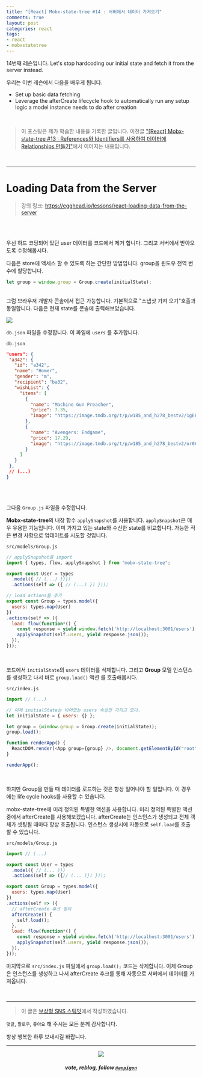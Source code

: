 ```yaml
---
title: "[React] Mobx-state-tree #14 : 서버에서 데이터 가져오기"
comments: true
layout: post
categories: react
tags:
- react
- mobxstatetree
---
```


14번째 레슨입니다. Let's stop hardcoding our initial state and fetch it from the server instead.

우리는 이번 레슨에서 다음을 배우게 됩니다.

- Set up basic data fetching
- Leverage the afterCreate lifecycle hook to automatically run any setup logic a model instance needs to do after creation

<br>

> 이 포스팅은 제가 학습한 내용을 기록한 글입니다. 이전글 ["\[React\] Mobx-state-tree #13 : References와 Identifiers를 사용하여 데이터에 Relationships 만들기"](/react/2019/08/30/manage-application-state-with-mobx-state-tree-13/)에서 이어지는 내용입니다.

<br>

***

# Loading Data from the Server

> 강의 링크: https://egghead.io/lessons/react-loading-data-from-the-server

<br>
<br>

우선 하드 코딩되어 있던 user 데이터를 코드에서 제거 합니다. 그리고 서버에서 받아오도록 수정해봅시다.

다음은 store에 액세스 할 수 있도록 하는 간단한 방법입니다.  group을 윈도우 전역 변수에 할당합니다.

```js
let group = window.group = Group.create(initialState);
```

<br>그럼 브라우저 개발자 콘솔에서 접근 가능합니다. 기본적으로 "스냅샷 가져 오기"호출과 동일합니다. 다음은 현재 state를 콘솔에 출력해보았습니다.

![](https://files.steempeak.com/file/steempeak/anpigon/9mCnVAyF-_2019-08-29__7-c60f4804-0667-4427-83e1-e240ae8c2fc9.01.06.png)

`db.json` 파일을 수정합니다. 이 파일에 `users` 를 추가합니다.

`db.json`

 ```json
"users": {
  "a342": {
    "id": "a342",
    "name": "Homer",
    "gender": "m",
    "recipient": "ba32",
    "wishList": {
      "items": [
        {
          "name": "Machine Gun Preacher",
          "price": 7.35,
          "image": "https://image.tmdb.org/t/p/w185_and_h278_bestv2/1gEP9ZC7jpSiuMWNfbOfXTWWF5n.jpg"
        },
        {
          "name": "Avengers: Endgame",
          "price": 17.29,
          "image": "https://image.tmdb.org/t/p/w185_and_h278_bestv2/or06FN3Dka5tukK1e9sl16pB3iy.jpg"
        }
      ]
    }
  },
  // (...)
}
```

<br>
<br>

그다음 `Group.js` 파일을 수정합니다.

**Mobx-state-tree**의 내장 함수 `applySnapshot`를 사용합니다. `applySnapshot`은 매우 유용한 기능입니다. 이미 가지고 있는 state와 수신한 state를 비교합니다. 가능한 적은 변경 사항으로 업데이트를 시도할 것입니다.

`src/models/Group.js`

```js
// applySnapshot를 import
import { types, flow, applySnapshot } from "mobx-state-tree";

export const User = types
  .model({ // (...) })})
  .actions(self => ({ // (...) }) }));

// load actions을 추가
export const Group = types.model({
  users: types.map(User)
})
.actions(self => ({
  load: flow(function*() {
    const response = yield window.fetch('http://localhost:3001/users');
    applySnapshot(self.users, yield response.json());
  }),
}));
```

<br>

코드에서 `initialState`의 `users` 데이터를 삭제합니다. 그리고 **Group** 모델 인스턴스를 생성하고 나서 바로 `group.load()` 액션 를 호출해봅시다.

`src/index.js`

```js
import // (...)

// 이제 initialState는 비어있는 users 속성만 가지고 있다.
let initialState = { users: {} };

let group = (window.group = Group.create(initialState));
group.load();

function renderApp() {
  ReactDOM.render(<App group={group} />, document.getElementById("root"));
}

renderApp();
```

<br>

하지만 Group을 만들 때 데이터를 로드하는 것은 항상 일어나야 할 일입니다. 이 경우에는 life cycle hooks를 사용할 수 있습니다. 

mobx-state-tree에 미리 정의된 특별한 액션을 사용합니다. 미리 정의된 특별한 액션 중에서 afterCreate를 사용해보겠습니다. afterCreate는 인스턴스가 생성되고 전체 객체가 셋팅될 때마다 항상 호출됩니다. 인스턴스 생성시에 자동으로 `self.load`를 호출 할 수 있습니다.

`src/models/Group.js`

```js
import // (...)

export const User = types
  .model({ // (... )})
  .actions(self => ({// (... )}) }));

export const Group = types.model({
  users: types.map(User)
})
.actions(self => ({
  // afterCreate 후크 정의
  afterCreate() {
    self.load();
  },
  load: flow(function*() {
    const response = yield window.fetch('http://localhost:3001/users');
    applySnapshot(self.users, yield response.json());
  }),
}));
```

마지막으로 `src/index.js` 파일에서 `group.load();` 코드는 삭제합니다. 이제 Group은 인스턴스를 생성하고 나서 afterCreate 후크를 통해 자동으로 서버에서 데이터를 가져옵니다.

<br>

***

> 이 글은 [보상형 SNS 스팀잇](https://steemit.com/@anpigon)에서 작성하였습니다.

`댓글`, `팔로우`, `좋아요` 해 주시는 모든 분께 감사합니다.

항상 행복한 하루 보내시길 바랍니다.

***

<center><img src='https://steemitimages.com/400x0/https://cdn.steemitimages.com/DQmQmWhMN6zNrLmKJRKhvSScEgWZmpb8zCeE2Gray1krbv6/BC054B6E-6F73-46D0-88E4-C88EB8167037.jpeg'><h5>vote, reblog, follow <code><a href='https://steemit.com/@anpigon'>@anpigon</a></code></h5></center>

<br>
